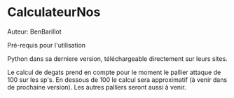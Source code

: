 # CalculateurNos
Auteur: BenBarillot

Pré-requis pour l'utilisation

Python dans sa derniere version, téléchargeable directement sur leurs sites.

Le calcul de degats prend en compte pour le moment le pallier attaque de 100 sur les sp's.
En dessous de 100 le calcul sera approximatif (à venir dans de prochaine version).
Les autres palliers seront aussi à venir.

 
